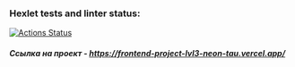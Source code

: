 ### Hexlet tests and linter status:
[![Actions Status](https://github.com/vladimirloskutov/frontend-project-lvl3/workflows/hexlet-check/badge.svg)](https://github.com/vladimirloskutov/frontend-project-lvl3/actions)

##### Ссылка на проект - https://frontend-project-lvl3-neon-tau.vercel.app/